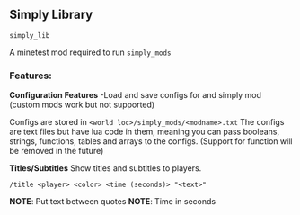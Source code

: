 ## Simply Library
`simply_lib`

A minetest mod required to run `simply_mods`

### Features:
**Configuration Features**
-Load and save configs for and simply mod (custom mods work but not supported)

Configs are stored in `<world loc>/simply_mods/<modname>.txt`
The configs are text files but have lua code in them, meaning you can pass booleans, strings, functions, tables and arrays to the configs. (Support for function will be removed in the future)

**Titles/Subtitles**
Show titles and subtitles to players.

`/title <player> <color> <time (seconds)> "<text>"`

**NOTE**: Put text between quotes
**NOTE**: Time in seconds
